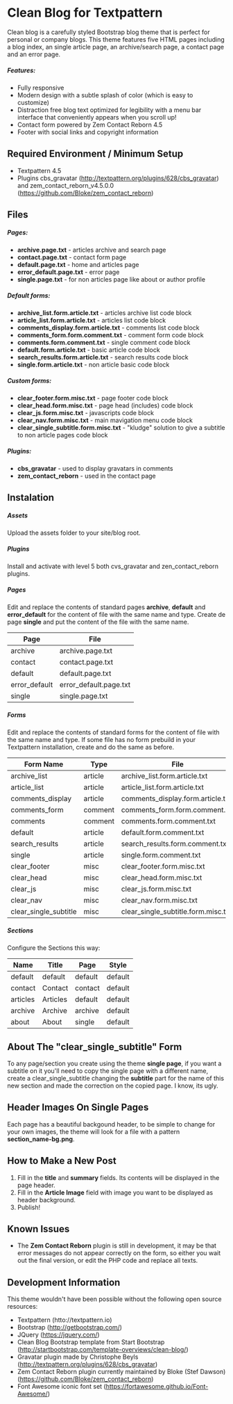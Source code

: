 Clean Blog for Textpattern
==============================================

Clean blog is a carefully styled Bootstrap blog theme that is perfect for personal or company blogs. This theme features five HTML pages including a blog index, an single article page, an archive/search page, a contact page and an error page.

##### Features:

* Fully responsive
* Modern design with a subtle splash of color (which is easy to customize)
* Distraction free blog text optimized for legibility with a menu bar interface that conveniently appears when you scroll up!
* Contact form powered by Zem Contact Reborn 4.5
* Footer with social links and copyright information


Required Environment / Minimum Setup
----------------------------------------------

* Textpattern 4.5
* Plugins cbs_gravatar (http://textpattern.org/plugins/628/cbs_gravatar) and zem_contact_reborn_v4.5.0.0 (https://github.com/Bloke/zem_contact_reborn)


Files
----------------------------------------------

##### Pages:

* **archive.page.txt** - articles archive and search page
* **contact.page.txt** - contact form page
* **default.page.txt** - home and articles page
* **error_default.page.txt** - error page
* **single.page.txt** - for non articles page like about or author profile

##### Default forms:

* **archive_list.form.article.txt** - articles archive list code block
* **article_list.form.article.txt** - articles list code block
* **comments_display.form.article.txt** - comments list code block
* **comments_form.form.comment.txt** - comment form code block
* **comments.form.comment.txt** - single comment code block
* **default.form.article.txt** - basic article code block
* **search_results.form.article.txt** - search results code block
* **single.form.article.txt** - non article basic code block

##### Custom forms:

* **clear_footer.form.misc.txt** - page footer code block
* **clear_head.form.misc.txt** - page head (includes) code block
* **clear_js.form.misc.txt** - javascripts code block
* **clear_nav.form.misc.txt** - main mavigation menu code block
* **clear_single_subtitle.form.misc.txt** - "kludge" solution to give a subtitle to non article pages code block

##### Plugins:

* **cbs_gravatar** - used to display gravatars in comments
* **zem_contact_reborn** - used in the contact page


Instalation
----------------------------------------------

##### Assets

Upload the assets folder to your site/blog root.

##### Plugins

Install and activate with level 5 both cvs_gravatar and zen_contact_reborn plugins.

##### Pages

Edit and replace the contents of standard pages **archive**, **default** and **error_default** for the content of file with the same name and type. Create de page **single** and put the content of the file with the same name.

| Page          | File                   |
|---------------|------------------------|
| archive       | archive.page.txt       |
| contact       | contact.page.txt       |
| default       | default.page.txt       |
| error_default | error_default.page.txt |
| single        | single.page.txt        |

##### Forms

Edit and replace the contents of standard forms for the content of file with the same name and type. If some file has no form prebuild in your Textpattern installation, create and do the same as before.

| Form Name             | Type    | File                                |
|-----------------------|---------|-------------------------------------|
| archive_list          | article | archive_list.form.article.txt       |
| article_list          | article | article_list.form.article.txt       |
| comments_display      | article | comments_display.form.article.txt   |
| comments_form         | comment | comments_form.form.comment.txt      |
| comments              | comment | comments.form.comment.txt           |
| default               | article | default.form.comment.txt            |
| search_results        | article | search_results.form.comment.txt     |
| single                | article | single.form.comment.txt             |
| clear_footer          | misc    | clear_footer.form.misc.txt          |
| clear_head            | misc    | clear_head.form.misc.txt            |
| clear_js              | misc    | clear_js.form.misc.txt              |
| clear_nav             | misc    | clear_nav.form.misc.txt             |
| clear_single_subtitle | misc    | clear_single_subtitle.form.misc.txt |

##### Sections

Configure the Sections this way:

| Name     | Title    | Page    | Style   |
|----------|----------|---------|---------|
| default  | default  | default | default |
| contact  | Contact  | contact | default |
| articles | Articles | default | default |
| archive  | Archive  | archive | default |
| about    | About    | single  | default |


About The "clear_single_subtitle" Form
----------------------------------------------

To any page/section you create using the theme **single page**, if you want a subtitle on it you'll need to copy the single page with a different name, create a clear_single_subtitle changing the **subtitle** part for the name of this new section and made the correction on the copied page. I know, its ugly.

Header Images On Single Pages
----------------------------------------------

Each page has a beautiful backgound header, to be simple to change for your own images, the theme will look for a file with a pattern **section_name-bg.png**.


How to Make a New Post
----------------------------------------------

1. Fill in the **title** and **summary** fields. Its contents will be displayed in the page header.
2. Fill in the **Article Image** field with image you want to be displayed as header background.
3. Publish!


Known Issues
----------------------------------------------

* The **Zem Contact Reborn** plugin is still in development, it may be that error messages do not appear correctly on the form, so either you wait out the final version, or edit the PHP code and replace all texts.


Development Information
----------------------------------------------

This theme wouldn't have been possible without the following open source resources:

* Textpattern (htto://textpattern.io)
* Bootstrap (http://getbootstrap.com/)
* JQuery (https://jquery.com/)
* Clean Blog Bootstrap template from Start Bootstrap (http://startbootstrap.com/template-overviews/clean-blog/)
* Gravatar plugin made by Christophe Beyls (http://textpattern.org/plugins/628/cbs_gravatar)
* Zem Contact Reborn plugin currently maintained by Bloke (Stef Dawson) (https://github.com/Bloke/zem_contact_reborn)
* Font Awesome iconic font set (https://fortawesome.github.io/Font-Awesome/)
